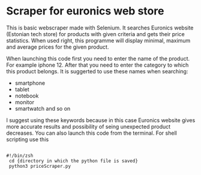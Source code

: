 <h1>Scraper for euronics web store</h1>
<p>
This is basic webscraper made with Selenium.
It searches Euronics website (Estonian tech store) for products with given criteria and gets their price statistics.
When used right, this programme will display minimal, maximum and average prices for the given product.

When launching this code first you need to enter the name of the product. For example iphone 12.
After that you need to enter the category to which this product belongs.
It is suggerted to use these names when searching:
</p>
<ul>
<li> smartphone </li>
<li> tablet </li>
<li> notebook </li>
<li> monitor </li>
<li> smartwatch and so on </li>
</ul>
<p>
I suggest using these keywords because in this case Euronics website gives more accurate results and possibility of seing unexpected product decreases.
You can also launch this code from the terminal. For shell scripting use this
</p>
<code>
#!/bin/zsh </code><br>
<code> cd {directory in which the python file is saved}</code> <br>
<code> python3 priceScraper.py
</code>
